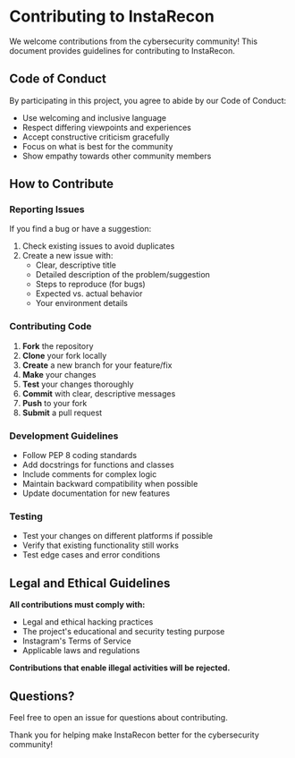 # Contributing to InstaRecon

We welcome contributions from the cybersecurity community! This document provides guidelines for contributing to InstaRecon.

## Code of Conduct

By participating in this project, you agree to abide by our Code of Conduct:

- Use welcoming and inclusive language
- Respect differing viewpoints and experiences
- Accept constructive criticism gracefully
- Focus on what is best for the community
- Show empathy towards other community members

## How to Contribute

### Reporting Issues

If you find a bug or have a suggestion:

1. Check existing issues to avoid duplicates
2. Create a new issue with:
   - Clear, descriptive title
   - Detailed description of the problem/suggestion
   - Steps to reproduce (for bugs)
   - Expected vs. actual behavior
   - Your environment details

### Contributing Code

1. **Fork** the repository
2. **Clone** your fork locally
3. **Create** a new branch for your feature/fix
4. **Make** your changes
5. **Test** your changes thoroughly
6. **Commit** with clear, descriptive messages
7. **Push** to your fork
8. **Submit** a pull request

### Development Guidelines

- Follow PEP 8 coding standards
- Add docstrings for functions and classes
- Include comments for complex logic
- Maintain backward compatibility when possible
- Update documentation for new features

### Testing

- Test your changes on different platforms if possible
- Verify that existing functionality still works
- Test edge cases and error conditions

## Legal and Ethical Guidelines

**All contributions must comply with:**

- Legal and ethical hacking practices
- The project's educational and security testing purpose
- Instagram's Terms of Service
- Applicable laws and regulations

**Contributions that enable illegal activities will be rejected.**

## Questions?

Feel free to open an issue for questions about contributing.

Thank you for helping make InstaRecon better for the cybersecurity community!